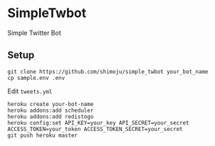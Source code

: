# SimpleTwbot

Simple Twitter Bot

## Setup

```
git clone https://github.com/shimoju/simple_twbot your_bot_name
cp sample.env .env
```

Edit `tweets.yml`

```
heroku create your-bot-name
heroku addons:add scheduler
heroku addons:add redistogo
heroku config:set API_KEY=your_key API_SECRET=your_secret ACCESS_TOKEN=your_token ACCESS_TOKEN_SECRET=your_secret
git push heroku master
```
